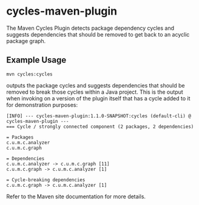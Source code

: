 cycles-maven-plugin
===================

The Maven Cycles Plugin detects package dependency cycles and suggests
dependencies that should be removed to get back to an acyclic package graph.

Example Usage
-------------

    mvn cycles:cycles

outputs the package cycles and suggests dependencies that should be removed to break those cycles
within a Java project. This is the output when invoking on a version of the plugin itself that has a cycle
added to it for demonstration purposes:

    [INFO] --- cycles-maven-plugin:1.1.0-SNAPSHOT:cycles (default-cli) @ cycles-maven-plugin ---
    === Cycle / strongly connected component (2 packages, 2 dependencies)
    
    = Packages
    c.u.m.c.analyzer
    c.u.m.c.graph
    
    = Dependencies
    c.u.m.c.analyzer -> c.u.m.c.graph [11]
    c.u.m.c.graph -> c.u.m.c.analyzer [1]
    
    = Cycle-breaking dependencies
    c.u.m.c.graph -> c.u.m.c.analyzer [1]

Refer to the Maven site documentation for more details.
